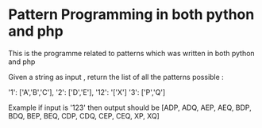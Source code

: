 # Pattern Programming in both python and php 
This is the programme related to patterns which was written in both python and php 

Given a string as input , return the list of all the patterns possible :

'1': ['A','B','C'],
'2': ['D','E'],
'12': '['X']
'3': ['P','Q']

Example if input is '123' then output should be [ADP, ADQ, AEP, AEQ, BDP, BDQ, BEP, BEQ, CDP, CDQ, CEP, CEQ, XP, XQ]

